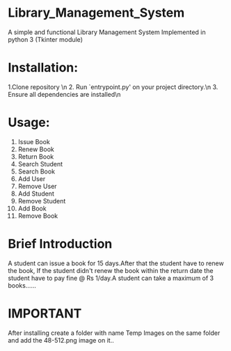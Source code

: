 # Library_Management_System
A simple and functional Library Management System Implemented in python 3 (Tkinter module)
# Installation:
1.Clone repository \n
2. Run `entrypoint.py' on your project directory.\n
3. Ensure all dependencies are installed\n

# Usage:
1. Issue Book
2. Renew Book
3. Return Book
4. Search Student
5. Search Book
6. Add User
7. Remove User
8. Add Student
9. Remove Student
10. Add Book
11. Remove Book

# Brief Introduction

A student can issue a book for 15 days.After that the student have to renew the book, If the student didn't renew the book within the return date the student have to pay fine @ Rs 1/day.A student can take a maximum of 3 books......

# IMPORTANT

After installing create a folder with name Temp Images on the same folder and add the 48-512.png image on it..
